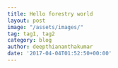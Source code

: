 ```yaml
---
title: Hello forestry world
layout: post
image: "/assets/images/"
tag: tag1, tag2
category: blog
author: deepthiananthakumar
date: '2017-04-04T01:52:50+00:00'
---
```

